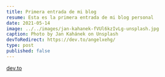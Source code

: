 ```yaml
---
title: Primera entrada de mi blog
resume: Esta es la primera entrada de mi blog personal
date: 2021-05-14
image: ../../images/jan-kahanek-fVUl6kzIvLg-unsplash.jpg
caption: Photo by Jan Kahánek on Unsplash
devToRedirect: https://dev.to/angelxehg/
type: post
published: false
---
```


[dev.to](https://dev.to/angelxehg)
